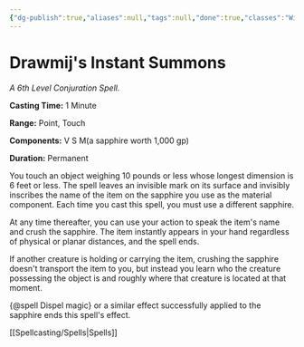 ```yaml
---
{"dg-publish":true,"aliases":null,"tags":null,"done":true,"classes":"Wizard,","spellLevel":6,"school":"Conjuration","source":"PHB","permalink":"/spells/drawmij-s-instant-summons/","dgHomeLink":false,"dgPassFrontmatter":true}
---
```


# Drawmij's Instant Summons
*A 6th Level Conjuration Spell.*

**Casting Time:** 1 Minute

**Range:** Point, Touch

**Components:** V S M(a sapphire worth 1,000 gp)

**Duration:** Permanent

You touch an object weighing 10 pounds or less whose longest dimension is 6 feet or less. The spell leaves an invisible mark on its surface and invisibly inscribes the name of the item on the sapphire you use as the material component. Each time you cast this spell, you must use a different sapphire.



At any time thereafter, you can use your action to speak the item's name and crush the sapphire. The item instantly appears in your hand regardless of physical or planar distances, and the spell ends.



If another creature is holding or carrying the item, crushing the sapphire doesn't transport the item to you, but instead you learn who the creature possessing the object is and roughly where that creature is located at that moment.



{@spell Dispel magic} or a similar effect successfully applied to the sapphire ends this spell's effect.

[[Spellcasting/Spells|Spells]]